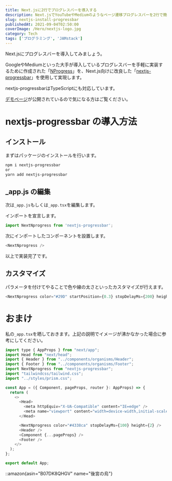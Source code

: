 ```yaml
---
title: Next.jsに2行でプログレスバーを導入する
description: Next.jsでYouTubeやMediumのようなページ遷移プログレスバーを2行で簡単実装。nextjs-progressbarライブラリを使ったインストールから設定まで、カスタマイズ例付きで解説。
slug: nextjs-install-progressbar
publishedAt: 2021-09-04T02:50:00
coverImage: /Hero/nextjs-logo.jpg
category: Tech
tags: ['プログラミング', 'JAMstack']
---
```


Next.jsにプログレスバーを導入してみましょう。

GoogleやMediumといった大手が導入しているプログレスバーを手軽に実装するために作成された「[NProgress](https://ricostacruz.com/nprogress/)」を、Next.js向けに改良した「[nextjs-progressbar](https://www.npmjs.com/package/nextjs-progressbar)」を使用して実現します。

nextjs-progressbarはTypeScriptにも対応しています。

[デモページ](https://demo-nextjs-progressbar.vercel.app/)が公開されているので気になる方はご覧ください。

# nextjs-progressbar の導入方法

## インストール

まずはパッケージのインストールを行います。

```bash
npm i nextjs-progressbar
or
yarn add nextjs-progressbar
```

## \_app.js の編集

次は`_app.js`もしくは`_app.tsx`を編集します。

インポートを宣言します。

```javascript
import NextNprogress from 'nextjs-progressbar';
```

次にインポートしたコンポーネントを設置します。

```javascript
<NextNprogress />
```

以上で実装完了です。

## カスタマイズ

パラメータを付けてやることで色や線の太さといったカスタマイズが行えます。

```javascript
<NextNprogress color="#29D" startPosition={0.3} stopDelayMs={200} height={3} showOnShallow={true} />
```

# おまけ

私の`_app.tsx`を晒しておきます。上記の説明でイメージが沸かなかった場合に参考にしてください。

```javascript
import type { AppProps } from "next/app";
import Head from "next/head";
import { Header } from "../components/organisms/Header";
import { Footer } from "../components/organisms/Footer";
import NextNprogress from "nextjs-progressbar";
import "tailwindcss/tailwind.css";
import "../styles/prism.css";

const App = ({ Component, pageProps, router }: AppProps) => {
  return (
    <>
      <Head>
        <meta httpEquiv="X-UA-Compatible" content="IE=edge" />
        <meta name="viewport" content="width=device-width,initial-scale=1" />
      </Head>

      <NextNprogress color="#4338ca" stopDelayMs={100} height={2} />
      <Header />
      <Component {...pageProps} />
      <Footer />
    </>
  );
};

export default App;
```

::amazon{asin="B07DK8QHGV" name="後宮の烏"}
